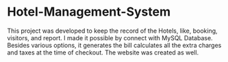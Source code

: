 # Hotel-Management-System
This project was developed to keep the record of the Hotels, like, booking, visitors, and  report. I made it possible by connect with MySQL Database. Besides various options, it generates the  bill calculates all the extra charges and taxes at the time of checkout. The website was created as well.
